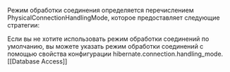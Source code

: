 Режим обработки соединения определяется перечислением PhysicalConnectionHandlingMode, которое предоставляет следующие стратегии:


Если вы не хотите использовать режим обработки соединений по умолчанию, вы можете указать режим обработки соединений с помощью свойства конфигурации hibernate.connection.handling_mode.
[[Database Access]]